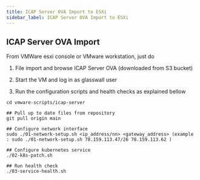 ```yaml
---
title: ICAP Server OVA Import to ESXi
sidebar_label: ICAP Server OVA Import to ESXi
---
```

## ICAP Server OVA Import

From VMWare esxi console or VMware workstation, just do
1. File import and browse ICAP Server OVA (downloaded from S3 bucket)

2. Start the VM and log in as glasswall user

3. Run the configuration scripts and health checks as explained bellow
```
cd vmware-scripts/icap-server

## Pull up to date files from repository
git pull origin main

## Configure network interface
sudo ./01-network-setup.sh <ip_address/nn> <gateway_address> (example : sudo ./01-network-setup.sh 78.159.113.47/26 78.159.113.62 )

## Configure kubernetes service
./02-k8s-patch.sh

## Run health check
./03-service-health.sh
```